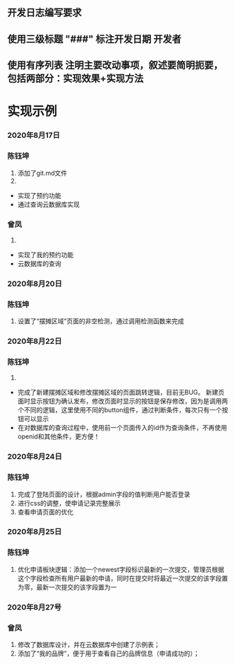 ## 开发日志编写要求
## 使用三级标题 "###" 标注开发日期 开发者 
## 使用有序列表 注明主要改动事项，叙述要简明扼要，包括两部分：实现效果+实现方法

# 实现示例
### 2020年8月17日

### 陈钰坤
1. 添加了git.md文件
2. 
  * 实现了预约功能
  * 通过查询云数据库实现

### 曾凤
1. 
  * 实现了我的预约功能
  * 云数据库的查询



### 2020年8月20日

### 陈钰坤
1. 设置了“摆摊区域”页面的非空检测，通过调用检测函数来完成

### 2020年8月22日

### 陈钰坤
1. 
  * 完成了新建摆摊区域和修改摆摊区域的页面跳转逻辑，目前无BUG。
    新建页面时显示按钮为确认发布，修改页面时显示的按钮是保存修改，因为是调用两个不同的逻辑，这里使用不同的button组件，通过判断条件，每次只有一个按钮可以显示
  * 在对数据库的查询过程中，使用前一个页面传入的id作为查询条件，不再使用openid和其他条件，更方便！


### 2020年8月24日

### 陈钰坤
1. 完成了登陆页面的设计，根据admin字段的值判断用户能否登录
2. 进行css的调整，使申请记录完整展示
3. 查看申请页面的优化

### 2020年8月25日

### 陈钰坤
1. 优化申请板块逻辑：添加一个newest字段标识最新的一次提交，管理员根据这个字段检查所有用户最新的申请，同时在提交时将最近一次提交的该字段置为零，最新一次提交的该字段置为一

   

### 2020年8月27号

### 曾凤

1. 修改了数据库设计，并在云数据库中创建了示例表；
2. 添加了“我的品牌”，便于用于查看自己的品牌信息（申请成功的）；